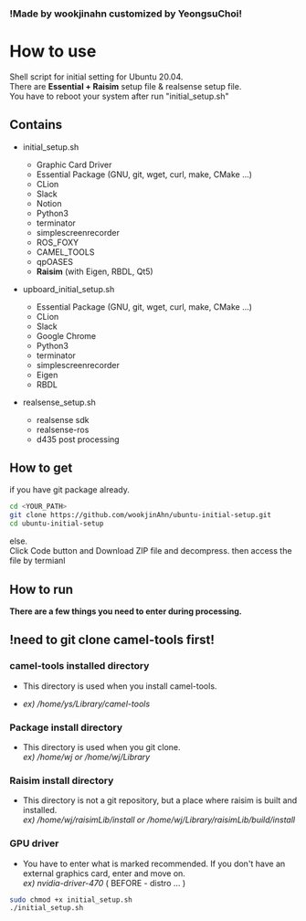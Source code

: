 ### !Made by wookjinahn customized by YeongsuChoi!
# How to use  

Shell script for initial setting for Ubuntu 20.04.  
There are **Essential + Raisim** setup file & realsense setup file.  
You have to reboot your system after run "initial_setup.sh"

## Contains
- initial_setup.sh 
  + Graphic Card Driver
  + Essential Package (GNU, git, wget, curl, make, CMake ...)
  + CLion  
  + Slack  
  + Notion  
  + Python3  
  + terminator  
  + simplescreenrecorder  
  + ROS_FOXY
  + CAMEL_TOOLS
  + qpOASES
  + **Raisim** (with Eigen, RBDL, Qt5)

- upboard_initial_setup.sh 
  + Essential Package (GNU, git, wget, curl, make, CMake ...)
  + CLion  
  + Slack  
  + Google Chrome  
  + Python3  
  + terminator  
  + simplescreenrecorder  
  + Eigen
  + RBDL
  
  
- realsense_setup.sh  
  + realsense sdk  
  + realsense-ros  
  + d435 post processing  

## How to get  
if you have git package already.  

```bash
cd <YOUR_PATH>
git clone https://github.com/wookjinAhn/ubuntu-initial-setup.git
cd ubuntu-initial-setup
```

else.  
Click Code button and Download ZIP file and decompress. 
then access the file by termianl  


## How to run  

**There are a few things you need to enter during processing.**

## !need to git clone camel-tools first!
### camel-tools installed directory
- This directory is used when you install camel-tools.

- 
  _ex) /home/ys/Library/camel-tools_

### Package install directory
- This directory is used when you git clone.      
  _ex) /home/wj or /home/wj/Library_
### Raisim install directory
- This directory is not a git repository, but a place where raisim is built and installed.   
  _ex) /home/wj/raisimLib/install or /home/wj/Library/raisimLib/build/install_
### GPU driver
- You have to enter what is marked recommended. If you don't have an external graphics card, enter and move on.   
  _ex) nvidia-driver-470_ ( BEFORE - distro ... )   

```bash
sudo chmod +x initial_setup.sh
./initial_setup.sh
```
